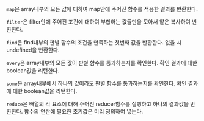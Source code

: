 `map`은 array내부의 모든 값에 대하여 map안에 주어진 함수를 적용한 결과를 반환한다.

`filter`은 filter안에 주어진 조건에 대하여 부합하는 값들만을 모아서 얕은 복사하여 반환한다.

`find`은 find내부의 판별 함수의 조건을 만족하는 첫번째 값을 반환한다. 없을 시 undefined을 반환한다.

`every`은 array내부의 모든 값이 판별 함수를 통과하는지를 확인한다.
확인 결과에 대한 boolean값을 리턴한다.

`some`은 array내부에서 하나의 값이라도 판별 함수를 통과하는지를 확인한다. 확인 결과에 대한 boolean값을 리턴한다.

`reduce`은 배열의 각 요소에 대해 주어진 reducer함수를 실행하고 하나의 결과값을 반환한다. 함수의 연산에 필요한 초기값은 미리 정의하여 넣는다.

